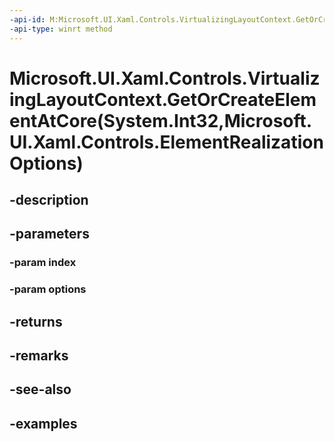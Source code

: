 ```yaml
---
-api-id: M:Microsoft.UI.Xaml.Controls.VirtualizingLayoutContext.GetOrCreateElementAtCore(System.Int32,Microsoft.UI.Xaml.Controls.ElementRealizationOptions)
-api-type: winrt method
---
```


# Microsoft.UI.Xaml.Controls.VirtualizingLayoutContext.GetOrCreateElementAtCore(System.Int32,Microsoft.UI.Xaml.Controls.ElementRealizationOptions)

<!--
protected virtual Windows.UI.Xaml.UIElement GetOrCreateElementAtCore (int index, Microsoft.UI.Xaml.Controls.ElementRealizationOptions options);
-->

## -description

## -parameters

### -param index

### -param options

## -returns

## -remarks

## -see-also

## -examples
